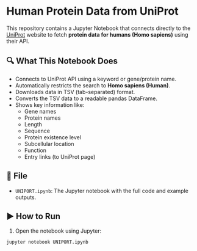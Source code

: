 # Human Protein Data from UniProt

This repository contains a Jupyter Notebook that connects directly to the [UniProt](https://www.uniprot.org/) website to fetch **protein data for humans (Homo sapiens)** using their API.

## 🔍 What This Notebook Does

- Connects to UniProt API using a keyword or gene/protein name.
- Automatically restricts the search to **Homo sapiens (Human)**.
- Downloads data in TSV (tab-separated) format.
- Converts the TSV data to a readable pandas DataFrame.
- Shows key information like:
  - Gene names
  - Protein names
  - Length
  - Sequence
  - Protein existence level
  - Subcellular location
  - Function
  - Entry links (to UniProt page)

## 📁 File

- `UNIPORT.ipynb`: The Jupyter notebook with the full code and example outputs.

## ▶️ How to Run

1. Open the notebook using Jupyter:
```bash
jupyter notebook UNIPORT.ipynb
